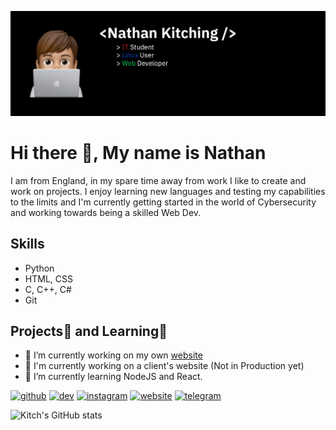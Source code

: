 ![](banner.png)

# Hi there 👋, My name is Nathan
I am from England, in my spare time away from work I like to create and work on projects. I enjoy learning new languages and testing my capabilities to the limits and I'm currently getting started in the world of Cybersecurity and working towards being a skilled Web Dev.

## Skills
- Python
- HTML, CSS
- C, C++, C#
- Git

## Projects🔭 and Learning🌱

- 🔭 I’m currently working on my own [website](https://nkitch.com)
- 🔭 I'm currently working on a client's website (Not in Production yet)
- 🌱 I’m currently learning NodeJS and React.


[<img src='https://cdn.jsdelivr.net/npm/simple-icons@8.8.0/icons/github.svg' alt='github' height='40'>](https://github.com/kitchvx)  [<img src='https://cdn.jsdelivr.net/npm/simple-icons@8.8.0/icons/devdotto.svg' alt='dev' height='40'>](https://dev.to/kitchvx)    [<img src='https://cdn.jsdelivr.net/npm/simple-icons@8.8.0/icons/instagram.svg' alt='instagram' height='40'>](https://www.instagram.com/kitchh/)  [<img src='https://cdn.jsdelivr.net/npm/simple-icons@8.8.0/icons/icloud.svg' alt='website' height='40'>](https://nkitch.com)  [<img src='https://cdn.jsdelivr.net/npm/simple-icons@8.8.0/icons/telegram.svg' alt='telegram' height='40'>](t.me/Kitchvx)  


![Kitch's GitHub stats](https://github-readme-stats.vercel.app/api?username=kitchvx&show_icons=true&theme=dark)
